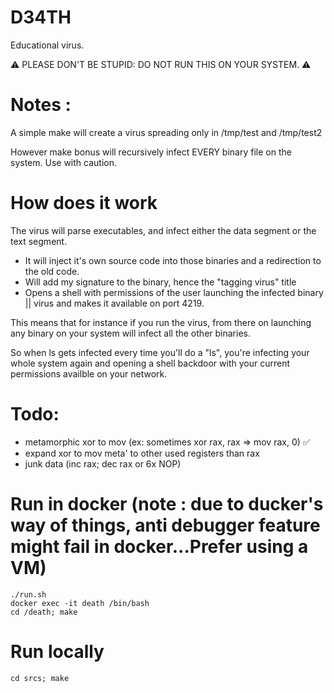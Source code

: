 # D34TH
Educational virus.

:warning: PLEASE DON'T BE STUPID: DO NOT RUN THIS ON YOUR SYSTEM. :warning:

# Notes : 

A simple make will create a virus spreading only in /tmp/test and /tmp/test2

However make bonus will recursively infect EVERY binary file on the system. Use with caution.

# How does it work

The virus will parse executables, and infect either the data segment or the text segment.

* It will inject it's own source code into those binaries and a redirection to the old code.
* Will add my signature to the binary, hence the "tagging virus" title
* Opens a shell with permissions of the user launching the infected binary || virus and makes it available on port 4219.

This means that for instance if you run the virus, from there on launching any binary on your system will infect all the other binaries.

So when ls gets infected every time you'll do a "ls", you're infecting your whole system again and opening a shell backdoor with your current permissions availble on your network.

# Todo: 

* metamorphic xor to mov  (ex: sometimes xor rax, rax =>  mov rax, 0) ✅
* expand xor to mov meta' to other used registers than rax
* junk data (inc rax; dec rax or 6x NOP)

# Run in docker (note : due to ducker's way of things, anti debugger feature might fail in docker...Prefer using a VM)
```
./run.sh
docker exec -it death /bin/bash 
cd /death; make
```
# Run locally
```
cd srcs; make
```
